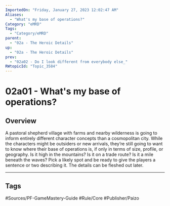 ```yaml
---
ImportedOn: "Friday, January 27, 2023 12:02:47 AM"
Aliases:
  - "What's my base of operations?"
Category: "eMRD"
Tags:
  - "Category/eMRD"
parent:
  - "02a - The Heroic Details"
up:
  - "02a - The Heroic Details"
prev:
  - "02a02 - Do I look different from everybody else_"
RWtopicId: "Topic_3584"
---
```

# 02a01 - What's my base of operations?
## Overview
A pastoral shepherd village with farms and nearby wilderness is going to inform entirely different character concepts than a cosmopolitan city. While the characters might be outsiders or new arrivals, they’re still going to want to know where their base of operations is, if only in terms of size, profile, or geography. Is it high in the mountains? Is it on a trade route? Is it a mile beneath the waves? Pick a likely spot and be ready to give the players a sentence or two describing it. The details can be fleshed out later.


---
## Tags
#Sources/PF-GameMastery-Guide #Rule/Core #Publisher/Paizo

